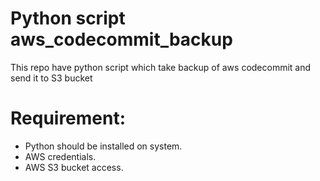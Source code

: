 # Python script aws_codecommit_backup
This repo have python script which take backup of aws codecommit and send it to S3 bucket

# Requirement:

- Python should be installed on system.
- AWS credentials.
- AWS S3 bucket access.
